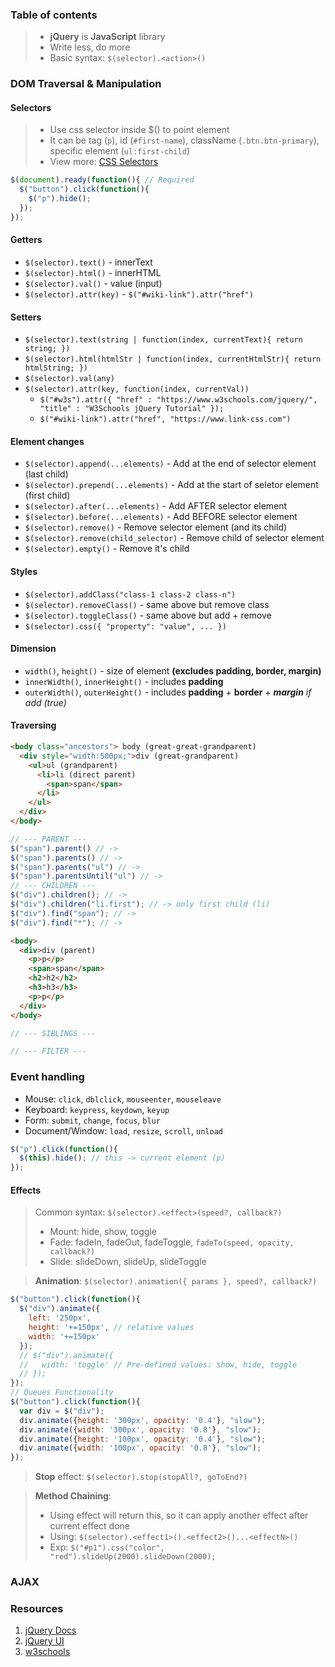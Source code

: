 ### Table of contents

> - **jQuery** is **JavaScript** library
> - Write less, do more
> - Basic syntax: `$(selector).<action>()`

### DOM Traversal & Manipulation
#### Selectors
> - Use css selector inside $() to point element
> - It can be tag (`p`), id (`#first-name`), className (`.btn.btn-primary`), specific element (`ul:first-child`)
> - View more: [CSS Selectors](../styles/CSS3.md#combinators)

```js
$(document).ready(function(){ // Required
  $("button").click(function(){
    $("p").hide();
  });
});
```
#### Getters
- `$(selector).text()` - innerText
- `$(selector).html()` - innerHTML
- `$(selector).val()` - value (input)
- `$(selector).attr(key)` - `$("#wiki-link").attr("href")`
#### Setters
- `$(selector).text(string | function(index, currentText){ return string; })`
- `$(selector).html(htmlStr | function(index, currentHtmlStr){ return htmlString; })`
- `$(selector).val(any)`
- `$(selector).attr(key, function(index, currentVal))`
  - `$("#w3s").attr({ "href" : "https://www.w3schools.com/jquery/", "title" : "W3Schools jQuery Tutorial" });`
  - `$("#wiki-link").attr("href", "https://www.link-css.com")`
#### Element changes
- `$(selector).append(...elements)` - Add at the end of selector element (last child)
- `$(selector).prepend(...elements)` - Add at the start of seletor element (first child)
- `$(selector).after(...elements)` - Add AFTER selector element
- `$(selector).before(...elements)` - Add BEFORE selector element
- `$(selector).remove()` - Remove selector element (and its child)
- `$(selector).remove(child_selector)` - Remove child of selector element
- `$(selector).empty()` - Remove it's child
#### Styles
- `$(selector).addClass("class-1 class-2 class-n")` 
- `$(selector).removeClass()` - same above but remove class
- `$(selector).toggleClass()` - same above but add + remove
- `$(selector).css({ "property": "value", ... })` 
#### Dimension
- `width()`, `height()` - size of element **(excludes padding, border, margin)**
- `innerWidth()`, `innerHeight()` - includes **padding**
- `outerWidth()`, `outerHeight()` - includes **padding** + **border** + _**margin** if add (true)_

#### Traversing
```html
<body class="ancestors"> body (great-great-grandparent)
  <div style="width:500px;">div (great-grandparent)
    <ul>ul (grandparent)  
      <li>li (direct parent)
        <span>span</span>
      </li>
    </ul>   
  </div>
</body>
```
```js
// --- PARENT ---
$("span").parent() // -> 
$("span").parents() // -> 
$("span").parents("ul") // -> 
$("span").parentsUntil("ul") // -> 
// --- CHILDREN ---
$("div").children(); // ->
$("div").children("li.first"); // -> only first child (li)
$("div").find("span"); // ->
$("div").find("*"); // ->
```

```html
<body>
  <div>div (parent)
    <p>p</p>
    <span>span</span>
    <h2>h2</h2>
    <h3>h3</h3>
    <p>p</p>
  </div>
</body>
```
```js
// --- SIBLINGS ---

// --- FILTER ---

```

### Event handling
- Mouse: `click`, `dblclick`, `mouseenter`, `mouseleave` 
- Keyboard: `keypress`, `keydown`, `keyup`
- Form: `submit`, `change`, `focus`, `blur`
- Document/Window: `load`, `resize`, `scroll`, `unload`
```js
$("p").click(function(){
  $(this).hide(); // this -> current element (p)
});
```
#### Effects
> Common syntax: `$(selector).<effect>(speed?, callback?)`
> - Mount: hide, show, toggle
> - Fade: fadeIn, fadeOut, fadeToggle, `fadeTo(speed, opacity, callback?)`
> - Slide: slideDown, slideUp, slideToggle

> **Animation**: `$(selector).animation({ params }, speed?, callback?)`
```js
$("button").click(function(){
  $("div").animate({
    left: '250px',
    height: '+=150px', // relative values
    width: '+=150px'
  });
  // $("div").animate({
  //   width: 'toggle' // Pre-defined values: show, hide, toggle
  // });
});
// Queues Functionality
$("button").click(function(){
  var div = $("div");
  div.animate({height: '300px', opacity: '0.4'}, "slow");
  div.animate({width: '300px', opacity: '0.8'}, "slow");
  div.animate({height: '100px', opacity: '0.4'}, "slow");
  div.animate({width: '100px', opacity: '0.8'}, "slow");
}); 
```
> **Stop** effect: `$(selector).stop(stopAll?, goToEnd?)`

> **Method Chaining**:
> - Using effect will return this, so it can apply another effect after current effect done
> - Using: `$(selector).<effect1>().<effect2>()...<effectN>()`
> - Exp: `$("#p1").css("color", "red").slideUp(2000).slideDown(2000);`

### AJAX

### Resources
1. [jQuery Docs](https://jquery.com/)
1. [jQuery UI](https://jqueryui.com/)
2. [w3schools](https://www.w3schools.com/jquery)
